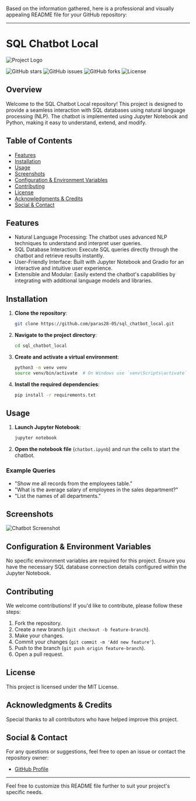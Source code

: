 Based on the information gathered, here is a professional and visually appealing README file for your GitHub repository:

---

# SQL Chatbot Local

![Project Logo](https://avatars.githubusercontent.com/u/66054763?v=4)

![GitHub stars](https://img.shields.io/github/stars/paras28-05/sql_chatbot_local)
![GitHub issues](https://img.shields.io/github/issues/paras28-05/sql_chatbot_local)
![GitHub forks](https://img.shields.io/github/forks/paras28-05/sql_chatbot_local)
![License](https://img.shields.io/github/license/paras28-05/sql_chatbot_local)

## Overview

Welcome to the SQL Chatbot Local repository! This project is designed to provide a seamless interaction with SQL databases using natural language processing (NLP). The chatbot is implemented using Jupyter Notebook and Python, making it easy to understand, extend, and modify.

## Table of Contents

- [Features](#features)
- [Installation](#installation)
- [Usage](#usage)
- [Screenshots](#screenshots)
- [Configuration & Environment Variables](#configuration--environment-variables)
- [Contributing](#contributing)
- [License](#license)
- [Acknowledgments & Credits](#acknowledgments--credits)
- [Social & Contact](#social--contact)

## Features

- Natural Language Processing: The chatbot uses advanced NLP techniques to understand and interpret user queries.
- SQL Database Interaction: Execute SQL queries directly through the chatbot and retrieve results instantly.
- User-Friendly Interface: Built with Jupyter Notebook and Gradio for an interactive and intuitive user experience.
- Extensible and Modular: Easily extend the chatbot's capabilities by integrating with additional language models and libraries.

## Installation

1. **Clone the repository**:
   ```sh
   git clone https://github.com/paras28-05/sql_chatbot_local.git
   ```

2. **Navigate to the project directory**:
   ```sh
   cd sql_chatbot_local
   ```

3. **Create and activate a virtual environment**:
   ```sh
   python3 -m venv venv
   source venv/bin/activate  # On Windows use `venv\Scripts\activate`
   ```

4. **Install the required dependencies**:
   ```sh
   pip install -r requirements.txt
   ```

## Usage

1. **Launch Jupyter Notebook**:
   ```sh
   jupyter notebook
   ```

2. **Open the notebook file** (`chatbot.ipynb`) and run the cells to start the chatbot.

### Example Queries

- "Show me all records from the employees table."
- "What is the average salary of employees in the sales department?"
- "List the names of all departments."

## Screenshots

![Chatbot Screenshot](https://via.placeholder.com/800x400.png?text=SQL+Chatbot+Local+Screenshot)

## Configuration & Environment Variables

No specific environment variables are required for this project. Ensure you have the necessary SQL database connection details configured within the Jupyter Notebook.

## Contributing

We welcome contributions! If you'd like to contribute, please follow these steps:

1. Fork the repository.
2. Create a new branch (`git checkout -b feature-branch`).
3. Make your changes.
4. Commit your changes (`git commit -m 'Add new feature'`).
5. Push to the branch (`git push origin feature-branch`).
6. Open a pull request.

## License

This project is licensed under the MIT License.

## Acknowledgments & Credits

Special thanks to all contributors who have helped improve this project.

## Social & Contact

For any questions or suggestions, feel free to open an issue or contact the repository owner:

- [GitHub Profile](https://github.com/paras28-05)

---

Feel free to customize this README file further to suit your project's specific needs.
